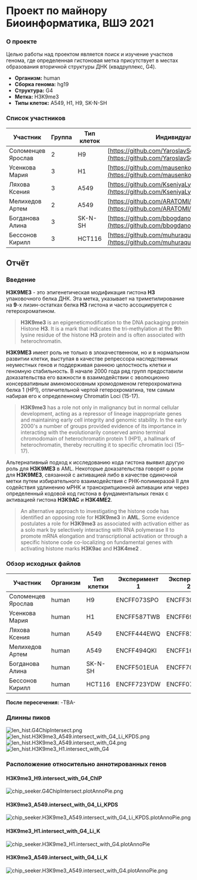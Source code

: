 # Проект по майнору Биоинформатика, ВШЭ 2021

### О проекте

Целью работы над проектом является поиск и изучение участков генома, где определенная гистоновая метка присутствует в местах образования вторичной структуры ДНК (квадруплекс, G4).


* **Организм:** human
* **Сборка генома:** hg19
* **Структура:** G4
* **Метка:** H3K9me3
* **Типы клеток:** A549, H1, H9, SK-N-SH


### Список участников

| Участник | Группа | Тип клеток | Индивидуальный репозиторий |
|--|--|--|--|
| Соломенцев Ярослав | 2 | H9 | [https://github.com/YaroslavSolo/hse21_H3K9me3_G4_human](https://github.com/YaroslavSolo/hse21_H3K9me3_G4_human) |
| Усенкова Мария | 3 | H1 | [https://github.com/mausenkova/hse21_H3K9me3_G4_human](https://github.com/mausenkova/hse21_H3K9me3_G4_human) |
| Ляхова Ксения | 3 | А549 | [https://github.com/KseniyaLyakhova/hse21_H3K9me3_G4_human](https://github.com/KseniyaLyakhova/hse21_H3K9me3_G4_human) |
| Мелихедов Артем | 2 | А549 | [https://github.com/ARATOMI/hse21_H3K9me3_G4_human](https://github.com/ARATOMI/hse21_H3K9me3_G4_human) |
| Богданова Алина | 3 | SK-N-SH | [https://github.com/bbogdanovaalina/hse21_H3K9me3_G4_human](https://github.com/bbogdanovaalina/hse21_H3K9me3_G4_human) |
| Бессонов Кирилл | 3 | HCT116 | [https://github.com/muhuraque/hse21_H3K9me3_G4_human](https://github.com/muhuraque/hse21_H3K9me3_G4_human) |


## Отчёт

### Введение

**H3K9ME3** - это эпигенетическая модификация гистона **H3** упаковочного белка ДНК. Эта метка, указывает на триметилирование на **9**-х лизин-остатках белка **H3** гистона и часто ассоциируется с гетерохроматином.

> **H3K9me3** is an epigeneticmodification to the DNA packaging protein Histone **H3**. It is a mark that indicates the tri-methylation at the **9**th lysine residue of the histone **H3** protein and is often associated with heterochromatin.

**H3K9ME3** имеет роль не только в злокачественном, но и в нормальном развитии клетки, выступая в качестве репрессора наследственных неуместных генов и поддерживая раннюю целостность клетки и геномную стабильность. В начале 2000 года ряд групп предоставили доказательства его важности в взаимодействии с эволюционно консервативным аминомосковным хромодоменом гетерохроматина белка 1 (HP1), отличительной чертой гетерохроматина, тем самым набирая его к определенному Chromatin Loci (15-17).

> **H3K9me3** has a role not only in malignancy but in normal cellular development, acting as a repressor of lineage inappropriate genes and maintaining early cell integrity and genomic stability. In the early 2000's a number of groups provided evidence of its importance in interacting with the evolutionarily conserved amino terminal chromodomain of heterochromatin protein 1 (HP1), a hallmark of heterochromatin, thereby recruiting it to specific chromatin loci (15–17).

Альтернативный подход к исследованию кода гистона выявил другую роль для **H3K9ME3** в AML. Некоторые доказательства говорят о роли для **H3K9ME3**, связанной с активацией либо в качестве одиночной метки путем избирательного взаимодействия с РНК-полимеразой II для содействия удлинению мРНК и транскрипционной активации или через определенный кодовой код гистона в фундаментальных генах с активацией гистона **H3K9AC** и **H3K4ME2**.
 
> An alternative approach to investigating the histone code has identified an opposing role for **H3K9me3** in **AML**. Some evidence postulates a role for **H3K9me3** as associated with activation either as a solo mark by selectively interacting with RNA polymerase II to promote mRNA elongation and transcriptional activation or through a specific histone code co-localizing on fundamental genes with activating histone marks **H3K9ac** and **H3K4me2** .


### Обзор исходных файлов

| Участник | Организм | Тип клетки | Эксперимент 1 | Эксперимент 2 | Число пиков |
|--|--|--|--|--|--|
| Соломенцев Ярослав | human | H9 | ENCFF073SPO | ENCFF305RWK | 616 |
| Усенкова Мария | human | H1 | ENCFF587TWB | ENCFF697NMG | 13330  |
| Ляхова Ксения | human | А549 | ENCFF444EWQ | ENCFF811QUJ | 6783  |
| Мелихедов Артем | human | А549 | ENCFF494QKI | ENCFF164FDB | 27281 |
| Богданова Алина | human | SK-N-SH | ENCFF501EUA | ENCFF709THW |  |
| Бессонов Кирилл | human | HCT116 | ENCFF723YDW | ENCFF070HBN |  |

**После пересечения:** -TBA-

### Длинны пиков

![len_hist.G4ChipIntersect.png](https://raw.githubusercontent.com/YaroslavSolo/hse21_H3K9me3_G4_human/main/images/len_hist.G4ChipIntersect.png)
![len_hist.H3K9me3_A549.intersect_with_G4_Li_KPDS.png](https://github.com/ARATOMI/hse21_H3K9me3_G4_human/raw/main/images/len_hist.H3K9me3_A549.intersect_with_G4_Li_KPDS.png)
![len_hist.H3K9me3_A549.intersect_with_G4.png](https://github.com/KseniyaLyakhova/hse21_H3K9me3_G4_human_group/blob/main/images/len_hist.H3K9me3_A549.intersect_with_G4-1.png)
![len_hist.H3K9me3_H1.intersect_with_G4](images/len_hist.H3K9me3_H1.intersect_with_G4.png)

### Расположение относительно аннотированных генов
#### H3K9me3_H9.intersect_with_G4_ChIP
![chip_seeker.G4ChipIntersect.plotAnnoPie.png](https://raw.githubusercontent.com/YaroslavSolo/hse21_H3K9me3_G4_human/main/images/chip_seeker.G4ChipIntersect.plotAnnoPie.png)
#### H3K9me3_A549.intersect_with_G4_Li_KPDS
![chip_seeker.H3K9me3_A549.intersect_with_G4_Li_KPDS.plotAnnoPie.png](https://github.com/ARATOMI/hse21_H3K9me3_G4_human/raw/main/images/chip_seeker.H3K9me3_A549.intersect_with_G4_Li_KPDS.plotAnnoPie.png)
#### H3K9me3_H1.intersect_with_G4_Li_K
![chip_seeker.H3K9me3_H1.intersect_with_G4.plotAnnoPie](images/chip_seeker.H3K9me3_H1.intersect_with_G4.plotAnnoPie.png)
#### H3K9me3_A549.intersect_with_G4_Li_K
![chip_seeker.H3K9me3_A549.intersect_with_G4.plotAnnoPie.png](https://github.com/KseniyaLyakhova/hse21_H3K9me3_G4_human_group/blob/main/images/chip_seeker.H3K9me3_A549.intersect_with_G4.plotAnnoPie.png)

